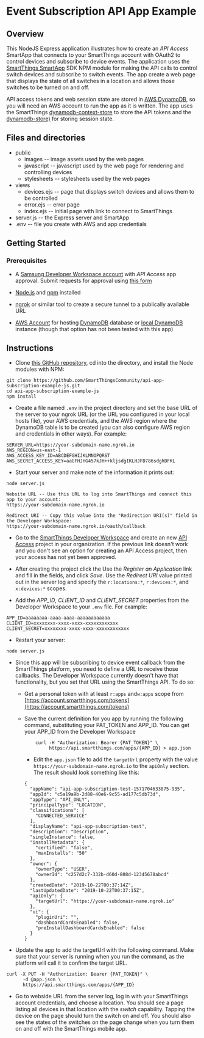 # Event Subscription API App Example

## Overview

This NodeJS Express application illustrates how to create an _API Access_ SmartApp that connects to your SmartThings
account with OAuth2 to control devices and subscribe to device events. The application uses the 
[SmartThings SmartApp](https://www.npmjs.com/package/@smartthings/smartapp) SDK NPM module for making the
API calls to control switch devices and subscribe to switch events. The app create a web page that displays
the state of all switches in a location and allows those switches to be turned on and off.

API access tokens and web session state are stored in [AWS DynamoDB](https://aws.amazon.com/dynamodb/), so you will
need an AWS account to run the app as it is written. The app uses the 
SmartThings [dynamodb-context-store](https://www.npmjs.com/package/@smartthings/dynamodb-context-store) to store
the API tokens and the [dynamodb-store)](https://www.npmjs.com/package/dynamodb-store) for storing session state.

## Files and directories 

- public
  - images -- image assets used by the web pages
  - javascript -- javascript used by the web page for rendering and controlling devices
  - stylesheets -- stylesheets used by the web pages
- views
  - devices.ejs -- page that displays switch devices and allows them to be controlled
  - error.ejs -- error page
  - index.ejs -- initial page with link to connect to SmartThings
- server.js -- the Express server and SmartApp
- .env -- file you create with AWS and app credentials

## Getting Started

### Prerequisites
- A [Samsung Developer Workspace account](https://smartthings.developer.samsung.com/workspace/) with _API Access_ app approval. 
Submit requests for approval using
[this form](https://smartthings.developer.samsung.com/oauth-request)

- [Node.js](https://nodejs.org/en/) and [npm](https://www.npmjs.com/) installed

- [ngrok](https://ngrok.com/) or similar tool to create a secure tunnel to a publically available URL

- [AWS Account](https://aws.amazon.com) for hosting 
[DynamoDB](https://docs.aws.amazon.com/dynamodb/index.html) database or 
[local DynamoDB](https://docs.aws.amazon.com/amazondynamodb/latest/developerguide/DynamoDBLocal.html) instance 
(though that option has not been tested with this app)

## Instructions
- Clone [this GitHub repository](https://github.com/SmartThingsCommunity/api-app-subscription-example-js), cd into the
directory, and install the Node modules with NPM:
```$bash
git clone https://github.com/SmartThingsCommunity/api-app-subscription-example-js.git
cd api-app-subscription-example-js
npm install
```

- Create a file named `.env` in the project directory and set the base URL of the server to your ngrok URL 
(or the URL you configured in your local hosts file), your AWS credentials, and the AWS region where the
DynamoDB table is to be created (you can also configure AWS region and credentials in other ways). For example:
```$bash
SERVER_URL=https://your-subdomain-name.ngrok.io
AWS_REGION=us-east-1
AWS_ACCESS_KEY_ID=ABCDEFGHIJKLMNOPQRST
AWS_SECRET_ACCESS_KEY=aaGFHJHG457kJH++kljsdgIKLHJFD786sdghDFKL
```

- Start your server and make note of the information it prints out:
```$bash
node server.js

Website URL -- Use this URL to log into SmartThings and connect this app to your account:
https://your-subdomain-name.ngrok.io

Redirect URI -- Copy this value into the "Redirection URI(s)" field in the Developer Workspace:
https://your-subdomain-name.ngrok.io/oauth/callback
```

- Go to the [SmartThings Developer Workspace](https://smartthings.developer.samsung.com/workspace) and create an new
[API Access](https://smartthings.developer.samsung.com/workspace/projects/new?type=CPT-OAUTH) project in your organization.
If the previous link doesn't work and you don't see an option for creating an API Access project, then your access
has not yet been approved. 

- After creating the project click the Use the _Register an Application_ link and fill in the fields, and click _Save_. 
Use the _Redirect URI_ value printed out in the server log and specify the 
`r:locations:*`, `r:devices:*`, and `x:devices:*` scopes.

- Add the _APP_ID_, _CLIENT_ID_ and _CLIENT_SECRET_ properties from the Developer Workspace to your `.env` file. 
For example:
```$bash
APP_ID=aaaaaaaa-aaaa-aaaa-aaaaaaaaaaaa
CLIENT_ID=xxxxxxxx-xxxx-xxxx-xxxxxxxxxxxx
CLIENT_SECRET=xxxxxxxx-xxxx-xxxx-xxxxxxxxxxxx
```

- Restart your server:
```$bash
node server.js
```

- Since this app will be subscribing to device event callback from the SmartThings platform, you need to define a URL 
to receive those callbacks. The Developer Workspace currently doesn't have that functionality, but you set that URL using
the SmartThings API. To do so:

  - Get a personal token with at least `r:apps` and`w:apps` scope from [https://account.smartthings.com/tokens](https://account.smartthings.com/tokens)
  
  - Save the current definition for you app by running the following command, substituting your PAT_TOKEN and APP_ID. You can
    get your APP_ID from the Developer Workspace
    ```$bash
        curl -H "Authorization: Bearer {PAT_TOKEN}" \
             https://api.smartthings.com/apps/{APP_ID} > app.json
    ```
    
    - Edit the `app.json` file to add the `targetUrl` property with the value `https://your-subdomain-name.ngrok.io` 
    to the `apiOnly` section. The result should look something like this:
    ```$bash
    {
      "appName": "api-app-subscription-test-1571704633875-935",
      "appId": "c5a19a9b-2d88-40e6-9c55-ad177c5db73d",
      "appType": "API_ONLY",
      "principalType": "LOCATION",
      "classifications": [
        "CONNECTED_SERVICE"
      ],
      "displayName": "api-app-subscription-test",
      "description": "Description",
      "singleInstance": false,
      "installMetadata": {
        "certified": "false",
        "maxInstalls": "50"
      },
      "owner": {
        "ownerType": "USER",
        "ownerId": "c257d2c7-332b-d60d-808d-12345678abcd"
      },
      "createdDate": "2019-10-22T00:37:14Z",
      "lastUpdatedDate": "2019-10-22T00:37:15Z",
      "apiOnly": {
        "targetUrl": "https://your-subdomain-name.ngrok.io"
      },
      "ui": {
        "pluginUri": "",
        "dashboardCardsEnabled": false,
        "preInstallDashboardCardsEnabled": false
      }
    }
    ```
- Update the app to add the targetUrl with the following command. Make sure that your server is running 
when you run the command, as the platform will call it to confirm the target URL.
```$bash
curl -X PUT -H "Authorization: Bearer {PAT_TOKEN}" \
      -d @app.json \
      https://api.smartthings.com/apps/{APP_ID}

```

- Go to webside URL from the server log, log in with your SmartThings account credentials, and 
choose a location. You should see a page listing all devices in that location with the _switch_
capability. Tapping the device on the page should turn the switch on and off. You should also see
the states of the switches on the page change when you turn them on and off with the SmartThings
mobile app.
